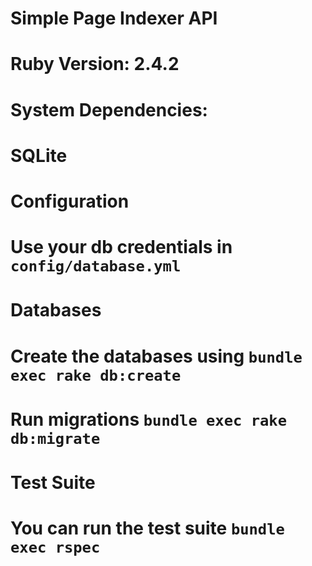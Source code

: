 # Simple Page Indexer API

# Ruby Version: 2.4.2
# System Dependencies:
  # SQLite
# Configuration
  # Use your db credentials in `config/database.yml`
# Databases
  # Create the databases using `bundle exec rake db:create`
  # Run migrations `bundle exec rake db:migrate`
# Test Suite
  # You can run the test suite `bundle exec rspec`
